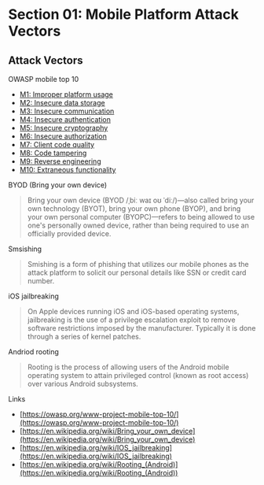 # Section 01: Mobile Platform Attack Vectors

## Attack Vectors
OWASP mobile top 10

- [M1: Improper platform usage](https://owasp.org/www-project-mobile-top-10/2016-risks/m1-improper-platform-usage)
- [M2: Insecure data storage](https://owasp.org/www-project-mobile-top-10/2016-risks/m2-insecure-data-storage)
- [M3: Insecure communication](https://owasp.org/www-project-mobile-top-10/2016-risks/m3-insecure-communication)
- [M4: Insecure authentication](https://owasp.org/www-project-mobile-top-10/2016-risks/m4-insecure-authentication)
- [M5: Insecure cryptography](https://owasp.org/www-project-mobile-top-10/2016-risks/m5-insufficient-cryptography)
- [M6: Insecure authorization](https://owasp.org/www-project-mobile-top-10/2016-risks/m6-insecure-authorization)
- [M7: Client code quality](https://owasp.org/www-project-mobile-top-10/2016-risks/m7-client-code-quality)
- [M8: Code tampering](https://owasp.org/www-project-mobile-top-10/2016-risks/m8-code-tampering)
- [M9: Reverse engineering](https://owasp.org/www-project-mobile-top-10/2016-risks/m9-reverse-engineering)
- [M10: Extraneous functionality](https://owasp.org/www-project-mobile-top-10/2016-risks/m10-extraneous-functionality)

BYOD (Bring your own device)
> Bring your own device (BYOD /ˌbiː waɪ oʊ ˈdiː/)—also called bring your own technology (BYOT), bring your own phone (BYOP), and bring your own personal computer (BYOPC)—refers to being allowed to use one's personally owned device, rather than being required to use an officially provided device.

Smsishing
> Smishing is a form of phishing that utilizes our mobile phones as the attack platform to solicit our personal details like SSN or credit card number.

iOS jailbreaking
> On Apple devices running iOS and iOS-based operating systems, jailbreaking is the use of a privilege escalation exploit to remove software restrictions imposed by the manufacturer.
> Typically it is done through a series of kernel patches.

Andriod rooting
> Rooting is the process of allowing users of the Android mobile operating system to attain privileged control (known as root access) over various Android subsystems.

Links
- [https://owasp.org/www-project-mobile-top-10/](https://owasp.org/www-project-mobile-top-10/)
- [https://en.wikipedia.org/wiki/Bring_your_own_device](https://en.wikipedia.org/wiki/Bring_your_own_device)
- [https://en.wikipedia.org/wiki/IOS_jailbreaking](https://en.wikipedia.org/wiki/IOS_jailbreaking)
- [https://en.wikipedia.org/wiki/Rooting_(Android)](https://en.wikipedia.org/wiki/Rooting_(Android))

